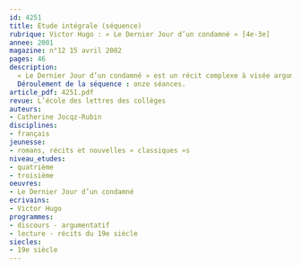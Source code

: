 ```yaml
---
id: 4251
title: Étude intégrale (séquence)
rubrique: Victor Hugo : « Le Dernier Jour d’un condamné » [4e-3e] 
annee: 2001
magazine: n°12 15 avril 2002
pages: 46
description: 
  « Le Dernier Jour d’un condamné » est un récit complexe à visée argumentative pour l’abolition de la peine de mort, relatant, sous une forme générique, novatrice en 1829 – celle du monologue intérieur –, les souffrances d’un jeune condamné à mort qui nous livre, instant par instant, dans un journal intime « fictif », son obsession et son angoisse de la mort prochaine. Le respect du texte et son adaptation à la classe de troisième orientent cette étude et articulent les choix didactiques entre « analyses fragmentées » et « visions d’ensemble », comme le préconisent les instructions officielles pour la lecture d’œuvre intégrale, afin de montrer comment la structure narrative et le genre du récit mettent en scène l’angoisse du condamné et fondent ainsi un puissant plaidoyer pour l’abolition de la peine de mort. On comprendra dès lors qu’il est préférable de proposer l’étude de cette œuvre plutôt au troisième trimestre, un certain nombre de prérequis se révélant nécessaires, comme la connaissance des différents types de discours, des procédés d’énonciation, de la valeur des temps, de l’analyse lexicale.
  Déroulement de la séquence : onze séances.
article_pdf: 4251.pdf
revue: L’école des lettres des collèges
auteurs:
- Catherine Jocqz-Rubin
disciplines:
- français
jeunesse:
- romans, récits et nouvelles « classiques »s
niveau_etudes:
- quatrième
- troisième
oeuvres:
- Le Dernier Jour d’un condamné
ecrivains:
- Victor Hugo
programmes:
- discours - argumentatif
- lecture - récits du 19e siècle
siecles:
- 19e siècle
---
```


